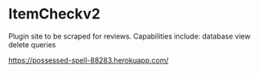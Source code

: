 # ItemCheckv2

Plugin site to be scraped for reviews.
Capabilities include:
database view
delete queries

https://possessed-spell-88283.herokuapp.com/
